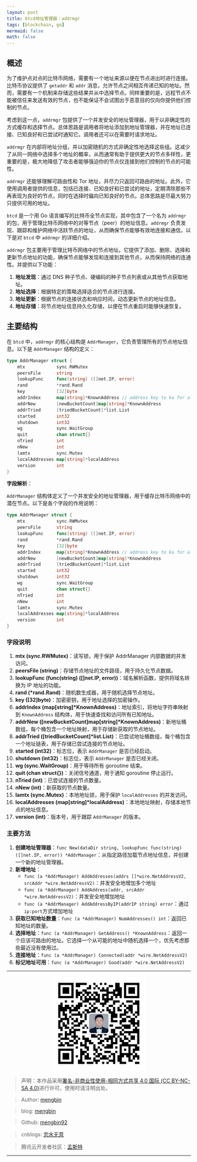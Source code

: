 ```yaml
---
layout: post
title: btcd地址管理器：addrmgr
tags: [blockchain, go]
mermaid: false
math: false
---  
```


## 概述

为了维护点对点的比特币网络，需要有一个地址来源以便在节点进出时进行连接。比特币协议提供了 `getaddr` 和 `addr` 消息，允许节点之间相互传递已知的地址。然而，需要有一个机制来存储这些结果并从中选择节点。同样重要的是，远程节点不能被信任来发送有效的节点，也不能保证不会试图出于恶意目的仅向你提供他们控制的节点。

考虑到这一点，`addrmgr` 包提供了一个并发安全的地址管理器，用于以非确定性的方式缓存和选择节点。总体思路是调用者将地址添加到地址管理器，并在地址已连接、已知良好和已尝试时通知它。调用者还可以在需要时请求地址。

`addrmgr` 在内部将地址分组，并以加密随机的方式非确定性地选择这些组。这减少了从同一网络中选择多个地址的概率，从而通常有助于提供更大的节点多样性，更重要的是，极大地降低了攻击者能够强迫你的节点仅连接到他们控制的节点的可能性。

`addrmgr` 还能够理解可路由性和 Tor 地址，并尽力只返回可路由的地址。此外，它使用调用者提供的信息，包括已连接、已知良好和已尝试的地址，定期清除那些不再表现为良好的节点，同时在选择时偏向已知良好的节点。总体思路是尽最大努力只提供可用的地址。  

`btcd` 是一个用 Go 语言编写的比特币全节点实现，其中包含了一个名为 `addrmgr` 的包，用于管理比特币网络中的对等节点（peer）的地址信息。`addrmgr` 负责发现、跟踪和维护网络中活跃节点的地址，从而确保节点能够有效地连接和通信。以下是对 `btcd` 中 `addrmgr` 的详细介绍。

`addrmgr` 包主要用于管理比特币网络中的节点地址。它提供了添加、删除、选择和更新节点地址的功能，确保节点能够发现和连接到其他节点，从而保持网络的连通性。并提供以下功能：

1. **地址发现**：通过 DNS 种子节点、硬编码的种子节点列表或从其他节点获取地址。
2. **地址选择**：根据特定的策略选择适合的节点进行连接。
3. **地址更新**：根据节点的连接状态和响应时间，动态更新节点的地址信息。
4. **地址存储**：将节点地址信息持久化存储，以便在节点重启时能够快速恢复。

## 主要结构

在 `btcd` 中，`addrmgr` 的核心结构是 `AddrManager`，它负责管理所有的节点地址信息。以下是 `AddrManager` 结构的定义：

```go
type AddrManager struct {
	mtx            sync.RWMutex
	peersFile      string
	lookupFunc     func(string) ([]net.IP, error)
	rand           *rand.Rand
	key            [32]byte
	addrIndex      map[string]*KnownAddress // address key to ka for all addrs.
	addrNew        [newBucketCount]map[string]*KnownAddress
	addrTried      [triedBucketCount]*list.List
	started        int32
	shutdown       int32
	wg             sync.WaitGroup
	quit           chan struct{}
	nTried         int
	nNew           int
	lamtx          sync.Mutex
	localAddresses map[string]*localAddress
	version        int
}
```

**字段解析**：  

`AddrManager` 结构体定义了一个并发安全的地址管理器，用于缓存比特币网络中的潜在节点。以下是各个字段的作用说明：

```go
type AddrManager struct {
	mtx            sync.RWMutex
	peersFile      string
	lookupFunc     func(string) ([]net.IP, error)
	rand           *rand.Rand
	key            [32]byte
	addrIndex      map[string]*KnownAddress // address key to ka for all addrs.
	addrNew        [newBucketCount]map[string]*KnownAddress
	addrTried      [triedBucketCount]*list.List
	started        int32
	shutdown       int32
	wg             sync.WaitGroup
	quit           chan struct{}
	nTried         int
	nNew           int
	lamtx          sync.Mutex
	localAddresses map[string]*localAddress
	version        int
}
```

### 字段说明

1. **mtx (sync.RWMutex)**：读写锁，用于保护 AddrManager 内部数据的并发访问。
2. **peersFile (string)**：存储节点地址的文件路径，用于持久化节点数据。
3. **lookupFunc (func(string) ([]net.IP, error))**：域名解析函数，提供将域名转换为 IP 地址的功能。
4. **rand (\*rand.Rand)**：随机数生成器，用于随机选择节点地址。
5. **key ([32]byte)**：加密密钥，用于地址选择的加密操作。
6. **addrIndex (map[string]*KnownAddress)**：地址索引，将地址字符串映射到 `KnownAddress` 结构体，用于快速查找和访问所有已知地址。
7. **addrNew ([newBucketCount]map[string]*KnownAddress)**：新地址桶数组，每个桶包含一个地址映射，用于存储新获取的节点地址。
8. **addrTried ([triedBucketCount]*list.List)**：已尝试地址桶数组，每个桶包含一个地址链表，用于存储已尝试连接的节点地址。
9. **started (int32)**：标志位，表示 `AddrManager` 是否已经启动。
10. **shutdown (int32)**：标志位，表示 `AddrManager` 是否已经关闭。
11. **wg (sync.WaitGroup)**：用于等待所有 goroutine 结束。
12. **quit (chan struct{})**：关闭信号通道，用于通知 goroutine 停止运行。
13. **nTried (int)**：已尝试连接的节点数量。
14. **nNew (int)**：新获取的节点数量。
15. **lamtx (sync.Mutex)**：本地地址锁，用于保护 `localAddresses` 的并发访问。
16. **localAddresses (map[string]*localAddress)**：本地地址映射，存储本地节点的地址信息。
17. **version (int)**：版本号，用于跟踪 `AddrManager` 的版本。

### 主要方法

1. **创建地址管理器**：`func New(dataDir string, lookupFunc func(string) ([]net.IP, error)) *AddrManager`：从指定路径加载节点地址信息，并创建一个新的地址管理器。
2. **新增地址**：
   - `func (a *AddrManager) AddAddresses(addrs []*wire.NetAddressV2, srcAddr *wire.NetAddressV2)`：并发安全地增加多个地址
   - `func (a *AddrManager) AddAddress(addr, srcAddr *wire.NetAddressV2)`：并发安全地增加地址
   - `func (a *AddrManager) AddAddressByIP(addrIP string) error`：通过`ip:port`方式增加地址
3. **获取已知地址数量**：`func (a *AddrManager) NumAddresses() int`：返回已知地址的数量。
4. **选择地址**：`func (a *AddrManager) GetAddress() *KnownAddress`：返回一个应该可路由的地址。它选择一个从可能的地址中随机选择一个，优先考虑那些最近没有使用过。
5. **连接地址**：`func (a *AddrManager) Connected(addr *wire.NetAddressV2)`
6. **标记地址可用**：`func (a *AddrManager) Good(addr *wire.NetAddressV2)`

---

<div align="center">
  <img src="../img/qrcode_wechat.jpg" alt="孟斯特">
</div>

> 声明：本作品采用[署名-非商业性使用-相同方式共享 4.0 国际 (CC BY-NC-SA 4.0)](https://creativecommons.org/licenses/by-nc-sa/4.0/deed.zh)进行许可，使用时请注明出处。  

> Author: [mengbin](mengbin1992@outlook.com)  

> blog: [mengbin](https://mengbin.top)  

> Github: [mengbin92](https://mengbin92.github.io/)  

> cnblogs: [恋水无意](https://www.cnblogs.com/lianshuiwuyi/)  

> 腾讯云开发者社区：[孟斯特](https://cloud.tencent.com/developer/user/6649301)  

---
